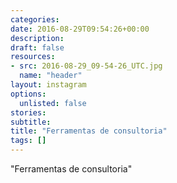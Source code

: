 ```yaml
---
categories:
date: 2016-08-29T09:54:26+00:00
description:
draft: false
resources:
- src: 2016-08-29_09-54-26_UTC.jpg
  name: "header"
layout: instagram
options:
  unlisted: false
stories:
subtitle:
title: "Ferramentas de consultoria"
tags: []
---
```


"Ferramentas de consultoria"
